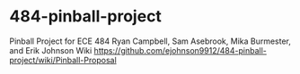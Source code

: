 # 484-pinball-project
Pinball Project for ECE 484 Ryan Campbell, Sam Asebrook, Mika Burmester, and Erik Johnson
Wiki https://github.com/ejohnson9912/484-pinball-project/wiki/Pinball-Proposal
